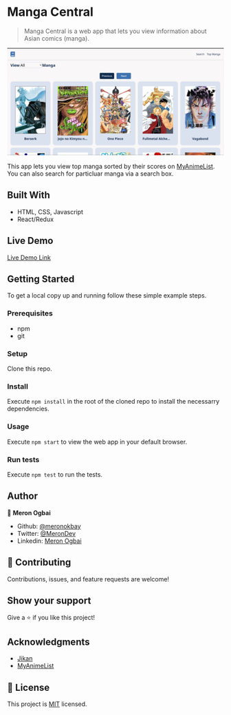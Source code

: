 # Manga Central

> Manga Central is a web  app that lets you view information about Asian comics (manga).

![screenshot](./app_screenshot.png)

This app lets you view top manga sorted by their scores on [MyAnimeList](https://myanimelist.net/). You can also search for particluar manga via a search box.

## Built With

- HTML, CSS, Javascript
- React/Redux

## Live Demo

[Live Demo Link]()

## Getting Started

To get a local copy up and running follow these simple example steps.

### Prerequisites

- npm
- git

### Setup

Clone this repo.

### Install
Execute `npm install` in the root of the cloned repo to install the necessarry dependencies.

### Usage

Execute `npm start` to view the web app in your default browser.

### Run tests

Execute `npm test` to run the tests.

## Author

👤 **Meron Ogbai**

- Github: [@meronokbay](https://github.com/meronokbay)
- Twitter: [@MeronDev](https://twitter.com/MeronDev)
- Linkedin: [Meron Ogbai](https://linkedin.com/in/meron-ogbai/)

## 🤝 Contributing

Contributions, issues, and feature requests are welcome!

## Show your support

Give a ⭐️ if you like this project!

## Acknowledgments

- [Jikan](https://jikan.moe/)
- [MyAnimeList](https://myanimelist.net/)

## 📝 License

This project is [MIT](./LICENSE) licensed.
